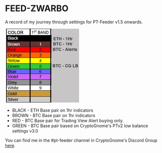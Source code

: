 # FEED-ZWARBO
A record of my journey through settings for PT-Feeder v1.5 onwards.

![Settings](images/Colours-Settings.jpg)

* BLACK - ETH Base pair on 1hr indicators
* BROWN - BTC Base pair on 1hr indicators
* RED - BTC Base pair for Trading View Alert buying only.
* GREEN - BTC Base pair based on CryptoGnome's PTv2 low balance settings v3.0

You can find me in the #pt-feeder channel in CryptoGnome's Discord Group [here](https://discord.gg/9gDAZHE).
